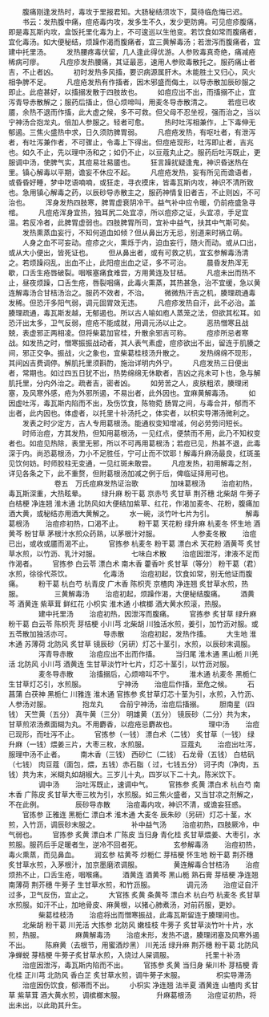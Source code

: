 <!-- { "loadSidebar": true } -->
　　腹痛刚逢发热时，毒攻于里报君知。大肠秘结须攻下，莫待临危悔已迟。
　　书云：发热腹中痛，痘疮毒内攻，发多生不久，发少更防痈。可见痘疹腹痛，即是毒瓦斯内攻，盒饭托里化毒为上，不可逡巡以生他变。若饮食如常而腹痛者，宜化毒汤。如大便秘结，烦躁作渴而腹痛者，宜三黄解毒汤；若泄泻而腹痛者，宜建中托里汤。
　　发热腰疼毒伏留，几人逢此得优游。人参败毒真奇绝，痛减疮稀病可瘳。
　　凡痘疹发热腰痛，其证最恶，速用人参败毒散托之。服药痛止者吉，不止者凶。
　　初时发热多风搐，要识病源属肝木。木能胜土又归心，风火相争脾不足。
　　凡痘疮发热有作搐者，因木邪盛而侮土，以导赤散加辰砂服之即止。此痘甚好，以搐搦发散于四肢故也。
　　如痘应出不出，而搐搦不止，宜泻青导赤散解之；服药后搐止，但心烦啼叫，用麦冬导赤散清之。
　　若痘已收靥，余热不退而作搐，此大虚之候，多不可救。但父母不忍坐视，强而治之，当以宁神汤合抱龙丸，倍加人参服之。轻者可愈。
　　热时吐泻相兼作，上下毒伸无郁遏。三焦火盛热中求，日久须防脾胃弱。
　　凡痘疮发热，有呕吐者，有泄泻者，有吐泻兼作者，不可骤止，令毒上下得出。但痘疮现形，吐泻即止者，吉兆也。如久不止，先以理中汤和之；如仍不止，以豆蔻丸止之。服药后吐泻既止，更服调中汤，使脾气实，其痘易壮易靥也。
　　狂言躁扰疑逢鬼，神识昏迷热在里。镇心解毒以平期，谵妄不休应不起。
　　凡痘疮发热，妄有所见而谵语者，或昏昏好睡，梦中呓语喃喃，或狂走，寻衣摸床，皆毒瓦斯内攻，神识不清所致也。急用镇心解毒之药，以辰砂导赤散主之，服药神情复旧者吉，不止则凶，不可治也。
　　浑身发热四肢寒，脾胃虚衰阴冷干。益气补中应令暖，仍前疮盛急寻棺。
　　凡痘疮浑身宜热，独耳尻二处宜凉，所以痘疹之证，头宜凉，手足宜温。若反冷者，此脾胃虚弱也。四肢脾胃所司，宜补中益气，扶其中气斯可矣。
　　发热熏蒸血妄行，不知何道血如倾？但从鼻出方无忌，别道来时祸立萌。
　　人身之血不可妄动。痘疹之火，熏烁于内，迫血妄行，随火而动。或从口出，或从大小便出，皆死证也。
　　但从鼻出者，或有可救之机，宜玄参解毒汤清之。若烦躁闷乱，出血不止，此阳痘出血之证，多不可治。
　　晨昏发热浑无歇，口舌生疮唇破裂。咽喉塞痛食难尝，方用黄连及甘桔。
　　凡痘未出而热不止，昼夜烦躁，口舌生疮，唇裂咽痛，此毒火熏蒸，其热甚急，治不宜缓，急以黄连解毒汤合甘桔汤治之。服药不效者，不治。
　　微微热汗吉之机，腠理疏通毒发稀。但恐汗多阳气弱，调元固胃效无违。
　　凡痘疹发热自汗，此不必治。盖腠理疏通，毒瓦斯发越，无郁遏也。所以古人喻如庖人蒸笼之法，但欲其松耳。如恐汗出太多，卫气反弱，痘疮不能成就，用调元汤以止之。
　　恶热憎寒且战兢，表虚邪正两相凌。但将柴葛加官桂，升散余邪吉可称。
　　痘疹所忌者寒战。如发热之时，憎寒振振战动者，其人表气素虚，痘疹欲出不出，留连于肌腠之间，邪正交争。振战，火之象也，宜柴葛桂枝汤升散之。
　　发热绵绵不现形，其间凶吉费调停。解肌托里须斟酌，施治详明内外宁。
　　凡痘发热三日便出者，常期也。如过四五日犹不出，热势绵绵无休歇者，吉凶之兆未可卜也，急与解肌托里，分内外治之。疏者吉，密者凶。
　　如劳苦之人，皮肤粗浓，腠理闭塞，及风寒外感，疮为外邪所遏，不易出者，此外因也。宜麻黄解毒汤。
　　如因虚吐泻，毒瓦斯内陷而不出，及伤饮食，陈物菀 肠胃之间，与毒合并，郁而不出者，此内因也。体虚者，以托里十补汤托之，体实者，以枳实导滞汤微利之。
　　发表之时少定方，古人专用葛根汤。能通权变知增减，何必劳劳问短长。
　　时师治痘，方其发热，但知用葛根汤，一见红点，便禁而不用，此乃不知权变者也。如痘见热除，表里无邪，所以不可再用葛根汤；若痘已见，热甚不退，此毒深于内。尚恐葛根汤，力小不足胜任，宁可止而不饮耶！解毒升麻汤最良，红斑虽见饮何妨。时师胶柱无变通，一见红斑未敢尝。
　　凡痘发热，初用解毒之剂，详见各条之下，此不重赘，但附葛根汤加减之例于后，俾临证择用可也。
　　
　　
　　卷五　万氏痘麻发热证治歌
　　
　　加味葛根汤
　　治痘初热，毒瓦斯深重，大热眩晕。
　　绿升麻 粉干葛 京赤芍 炙甘草 荆芥穗 北柴胡 牛蒡子 白桔梗 净连翘 淮木通 北防风如大便结加紫草、红花，作渴加麦冬、花粉，腹痛加酒大黄，或秘结亦用酒大黄解之。
　　水一碗，淡竹叶七片为引。
　　
　　解毒葛根汤
　　治痘疹初热，口渴不止。
　　粉干葛 天花粉 绿升麻 杭麦冬 怀生地 酒黄芩 粉甘草 茅根汁水煎众药熟，以茅根汁对服。
　　
　　人参麦冬散
　　治痘已出，或收或靥而渴不止。
　　官拣参 杭麦冬 粉干葛 漂白术 天花粉 酒黄芩 炙甘草水煎，以竹沥、乳汁对服。
　　
　　七味白术散
　　治痘因泄泻，津液不足而作渴者。
　　官拣参 白云苓 漂白术 南木香 藿香叶 炙甘草（等分） 粉干葛（君）水煎，徐徐代茶饮。
　　
　　化毒汤
　　治痘初起，饮食如常，别无他证而腹痛。
　　粉干葛 杭白芍 杭青皮 广木香 陈枳壳 京楂肉 净连翘 炙甘草水煎，热服。
　　
　　三黄解毒汤
　　治痘初起，烦躁作渴，大便秘结腹痛。
　　酒黄芩 酒黄连 紫草茸 鲜红花 小枳实 淮木通 小槟榔 酒大黄水煎滚，热服。
　　
　　建中托里汤
　　治痘初热，因泄泻而腹痛。
　　官拣参 炙甘草 绿升麻 粉干葛 白云苓 陈枳壳 芽桔梗 小川芎 北柴胡 川独活水煎，姜引，加竹沥对服。或五苓散加独活亦可。
　　
　　导赤散
　　治痘初起，发热作搐。
　　大生地 淮木通 苏薄荷 北防风 炙甘草 镜辰砂（另研）灯芯十茎引，水煎，以辰砂末调服。
　　
　　泻青导赤散
　　治痘应出不出而作搐。
　　当归尾 淮木通 黑山栀 川羌活 北防风 小川芎 酒黄连 生甘草淡竹叶七片，灯芯十茎引，以竹沥对服。
　　
　　麦冬导赤散
　　治搐搦后，心烦啼叫不宁。
　　淮木通 杭麦冬 黑栀仁 生甘草灯芯引，水煎服。
　　
　　宁神汤
　　治痘后作搐，至危之候。
　　石菖蒲 白茯神 黑栀仁 川雅连 淮木通 官拣参 炙甘草灯芯十茎为引，水煎，入竹沥、人参汤对服。
　　
　　抱龙丸
　　合前宁神汤，治痘后搐搦。
　　胆南星（四钱） 天竺黄（五分） 真牛黄（三分） 明雄黄（五分） 镜辰砂（二分）共为末，甘草煎浓汤煮面糊为丸。不用麝香，以痘疮忌麝故也。
　　
　　理中汤
　　治痘已现形，而吐泻不止。
　　官拣参（一钱） 漂白术（二钱） 炙甘草（一钱） 绿升麻（一钱）煨姜三片，大枣三枚，水煎服。
　　
　　豆蔻丸
　　治痘出吐泻，服理中汤不止者。
　　南木香（三钱） 西砂仁（二钱） 石龙骨（五钱） 白枯矾（七钱） 肉豆蔻（面包，煨，五钱）赤石脂（ 过，七钱五分） 诃子肉（净肉，五钱）共为末，米糊丸如胡椒大。三岁儿十丸，四岁以下二十丸，陈米饮下。
　　
　　调中汤
　　治吐泻既止，速调中气。
　　官拣参 炙黄 漂白术 杭白芍 南木香 广陈皮 炙甘草大枣三枚为引，水煎服。如三焦火盛者，又当甘凉之剂解之，不在此例。
　　
　　辰砂导赤散
　　治痘毒内攻，神识不清，或谵妄狂惑。
　　官拣参 正雅连 黑栀仁 漂白术 淮木通 大麦冬 辰朱砂（另研）灯芯十茎，水煎，入竹沥，调辰砂末服之。
　　
　　补中益气汤
　　治痘初热，四肢厥冷，中气弱也。
　　官拣参 炙黄 漂白术 广陈皮 当归身 青化桂 炙甘草煨姜、大枣引，水煎服。服药后手足暖者生，逆冷不回者死。
　　
　　玄参解毒汤
　　治痘初热，毒火熏蒸，而见鼻血。
　　润玄参 枯黄芩 炒栀仁 芽桔梗 怀生地 粉干葛 荆芥穗 炙甘草水煎，入茅根汁，加京墨磨浓调服。
　　
　　黄连解毒合甘桔汤
　　治痘烦热不止，口舌生疮，咽喉痛。
　　酒黄连 酒黄芩 黑山栀 熟石膏 芽桔梗 净连翘 南薄荷 荆芥穗 牛蒡子 生甘草水煎，和竹沥服。
　　
　　调元汤
　　治痘证自汗过多，卫气反伤，宜止之。
　　大官拣 炙黄 条黄芩 漂白术 杭白芍 杭麦冬 炙甘草水煎服。如汗不止，加地骨皮、麻黄根，以猪心肺煮汤，对前药服，更妙。
　　
　　柴葛桂枝汤
　　治痘将出而憎寒振战，此毒瓦斯留连于腠理间也。
　　北柴胡 粉干葛 川羌活 大拣参 北防风 嫩桂枝 牛蒡子 炙甘草淡竹叶十片，水煎，热服。
　　
　　麻黄解毒汤
　　治痘未形，发热不退，腠理闭塞及风寒外遏不出。
　　陈麻黄（去根节，用蜜酒炒黑） 川羌活 绿升麻 荆芥穗 粉干葛 北防风 净蝉蜕 芽桔梗 牛蒡子炙甘草水煎，入烧过人屎调服。
　　
　　托里十补汤
　　治痘因泄泻，毒瓦斯内陷而不出。
　　官拣参 炙黄 当归身 柴川朴 芽桔梗 青化桂 正川芎 北防风 香白芷 炙甘草水煎，调牛蒡子末服。
　　
　　枳实导滞汤
　　治痘因伤饮食，郁滞而不出。
　　小枳实 净连翘 法半夏 酒黄连 山楂肉 炙甘草 紫草茸 酒大黄水煎，调槟榔末服。
　　
　　升麻葛根汤
　　治痘证初热，将出未出，以此助其升生。
